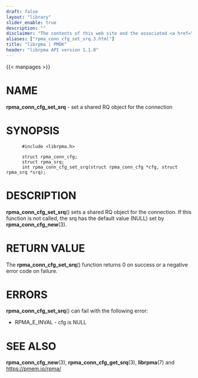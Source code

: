 ```yaml
---
draft: false
layout: "library"
slider_enable: true
description: ""
disclaimer: "The contents of this web site and the associated <a href=\"https://github.com/pmem\">GitHub repositories</a> are BSD-licensed open source."
aliases: ["rpma_conn_cfg_set_srq.3.html"]
title: "librpma | PMDK"
header: "librpma API version 1.1.0"
---
```

{{< manpages >}}

[comment]: <> (SPDX-License-Identifier: BSD-3-Clause)
[comment]: <> (Copyright 2020-2022, Intel Corporation)

NAME
====

**rpma\_conn\_cfg\_set\_srq** - set a shared RQ object for the
connection

SYNOPSIS
========

          #include <librpma.h>

          struct rpma_conn_cfg;
          struct rpma_srq;
          int rpma_conn_cfg_set_srq(struct rpma_conn_cfg *cfg, struct rpma_srq *srq);

DESCRIPTION
===========

**rpma\_conn\_cfg\_set\_srq**() sets a shared RQ object for the
connection. If this function is not called, the srq has the default
value (NULL) set by **rpma\_conn\_cfg\_new**(3).

RETURN VALUE
============

The **rpma\_conn\_cfg\_set\_srq**() function returns 0 on success or a
negative error code on failure.

ERRORS
======

**rpma\_conn\_cfg\_set\_srq**() can fail with the following error:

-   RPMA\_E\_INVAL - cfg is NULL

SEE ALSO
========

**rpma\_conn\_cfg\_new**(3), **rpma\_conn\_cfg\_get\_srq**(3),
**librpma**(7) and https://pmem.io/rpma/
